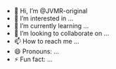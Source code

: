- 👋 Hi, I’m @JVMR-original
- 👀 I’m interested in ...
- 🌱 I’m currently learning ...
- 💞️ I’m looking to collaborate on ...
- 📫 How to reach me ...
- 😄 Pronouns: ...
- ⚡ Fun fact: ...

<!---
JVMR-original/JVMR-original is a ✨ special ✨ repository because its `README.md` (this file) appears on your GitHub profile.
You can click the Preview link to take a look at your changes.
--->
